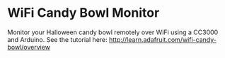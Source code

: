 WiFi Candy Bowl Monitor
=======================

Monitor your Halloween candy bowl remotely over WiFi using a CC3000 and Arduino.  See the tutorial here: http://learn.adafruit.com/wifi-candy-bowl/overview
